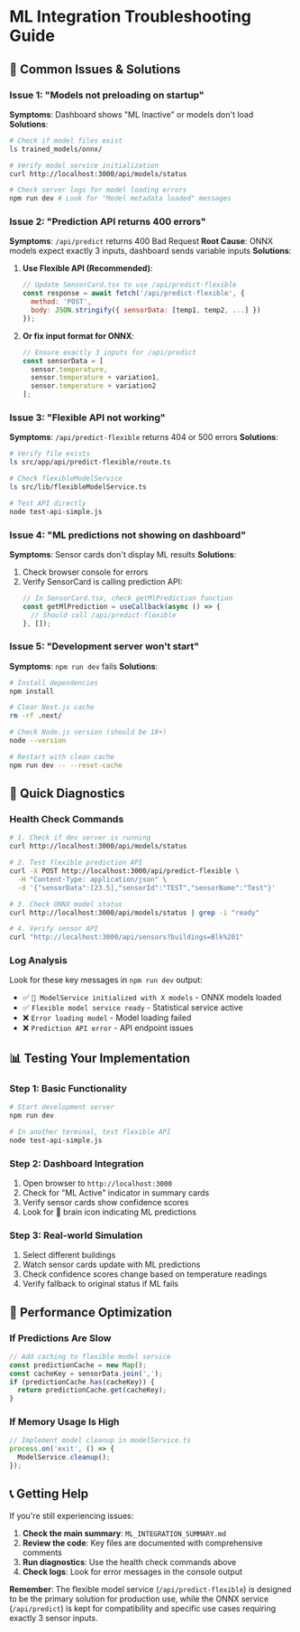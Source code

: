 # ML Integration Troubleshooting Guide

## 🚨 Common Issues & Solutions

### **Issue 1: "Models not preloading on startup"**
**Symptoms**: Dashboard shows "ML Inactive" or models don't load
**Solutions**:
```bash
# Check if model files exist
ls trained_models/onnx/

# Verify model service initialization
curl http://localhost:3000/api/models/status

# Check server logs for model loading errors
npm run dev # Look for "Model metadata loaded" messages
```

### **Issue 2: "Prediction API returns 400 errors"**
**Symptoms**: `/api/predict` returns 400 Bad Request
**Root Cause**: ONNX models expect exactly 3 inputs, dashboard sends variable inputs
**Solutions**:
1. **Use Flexible API (Recommended)**:
   ```javascript
   // Update SensorCard.tsx to use /api/predict-flexible
   const response = await fetch('/api/predict-flexible', {
     method: 'POST',
     body: JSON.stringify({ sensorData: [temp1, temp2, ...] })
   });
   ```

2. **Or fix input format for ONNX**:
   ```javascript
   // Ensure exactly 3 inputs for /api/predict
   const sensorData = [
     sensor.temperature,
     sensor.temperature + variation1,
     sensor.temperature + variation2
   ];
   ```

### **Issue 3: "Flexible API not working"**
**Symptoms**: `/api/predict-flexible` returns 404 or 500 errors
**Solutions**:
```bash
# Verify file exists
ls src/app/api/predict-flexible/route.ts

# Check flexibleModelService
ls src/lib/flexibleModelService.ts

# Test API directly
node test-api-simple.js
```

### **Issue 4: "ML predictions not showing on dashboard"**
**Symptoms**: Sensor cards don't display ML results
**Solutions**:
1. Check browser console for errors
2. Verify SensorCard is calling prediction API:
   ```typescript
   // In SensorCard.tsx, check getMlPrediction function
   const getMlPrediction = useCallback(async () => {
     // Should call /api/predict-flexible
   }, []);
   ```

### **Issue 5: "Development server won't start"**
**Symptoms**: `npm run dev` fails
**Solutions**:
```bash
# Install dependencies
npm install

# Clear Next.js cache
rm -rf .next/

# Check Node.js version (should be 18+)
node --version

# Restart with clean cache
npm run dev -- --reset-cache
```

## 🔧 Quick Diagnostics

### **Health Check Commands**
```bash
# 1. Check if dev server is running
curl http://localhost:3000/api/models/status

# 2. Test flexible prediction API
curl -X POST http://localhost:3000/api/predict-flexible \
  -H "Content-Type: application/json" \
  -d '{"sensorData":[23.5],"sensorId":"TEST","sensorName":"Test"}'

# 3. Check ONNX model status
curl http://localhost:3000/api/models/status | grep -i "ready"

# 4. Verify sensor API
curl "http://localhost:3000/api/sensors?buildings=Blk%201"
```

### **Log Analysis**
Look for these key messages in `npm run dev` output:
- ✅ `🎉 ModelService initialized with X models` - ONNX models loaded
- ✅ `Flexible model service ready` - Statistical service active
- ❌ `Error loading model` - Model loading failed
- ❌ `Prediction API error` - API endpoint issues

## 📊 Testing Your Implementation

### **Step 1: Basic Functionality**
```bash
# Start development server
npm run dev

# In another terminal, test flexible API
node test-api-simple.js
```

### **Step 2: Dashboard Integration**
1. Open browser to `http://localhost:3000`
2. Check for "ML Active" indicator in summary cards
3. Verify sensor cards show confidence scores
4. Look for 🧠 brain icon indicating ML predictions

### **Step 3: Real-world Simulation**
1. Select different buildings
2. Watch sensor cards update with ML predictions
3. Check confidence scores change based on temperature readings
4. Verify fallback to original status if ML fails

## 🎯 Performance Optimization

### **If Predictions Are Slow**
```typescript
// Add caching to flexible model service
const predictionCache = new Map();
const cacheKey = sensorData.join(',');
if (predictionCache.has(cacheKey)) {
  return predictionCache.get(cacheKey);
}
```

### **If Memory Usage Is High**
```typescript
// Implement model cleanup in modelService.ts
process.on('exit', () => {
  ModelService.cleanup();
});
```

## 📞 Getting Help

If you're still experiencing issues:

1. **Check the main summary**: `ML_INTEGRATION_SUMMARY.md`
2. **Review the code**: Key files are documented with comprehensive comments
3. **Run diagnostics**: Use the health check commands above
4. **Check logs**: Look for error messages in the console output

**Remember**: The flexible model service (`/api/predict-flexible`) is designed to be the primary solution for production use, while the ONNX service (`/api/predict`) is kept for compatibility and specific use cases requiring exactly 3 sensor inputs.